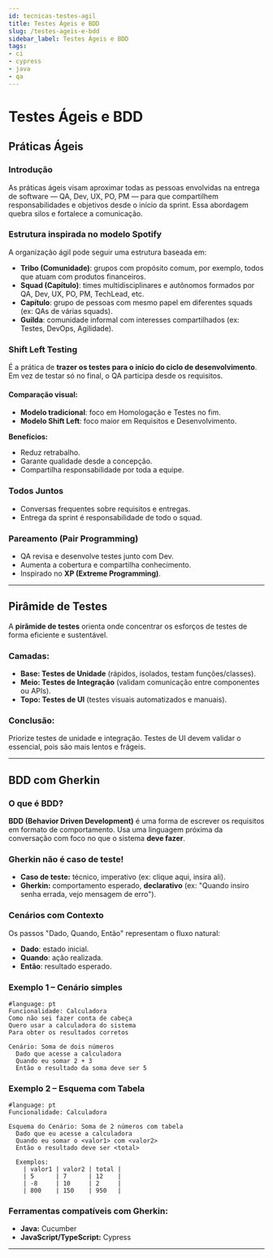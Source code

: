 ```yaml
---
id: tecnicas-testes-agil
title: Testes Ágeis e BDD
slug: /testes-ageis-e-bdd
sidebar_label: Testes Ágeis e BDD
tags:
- ci
- cypress
- java
- qa
---
```


# Testes Ágeis e BDD

## Práticas Ágeis

### Introdução

As práticas ágeis visam aproximar todas as pessoas envolvidas na entrega de software — QA, Dev, UX, PO, PM — para que compartilhem responsabilidades e objetivos desde o início da sprint. Essa abordagem quebra silos e fortalece a comunicação.

### Estrutura inspirada no modelo Spotify

A organização ágil pode seguir uma estrutura baseada em:

* **Tribo (Comunidade)**: grupos com propósito comum, por exemplo, todos que atuam com produtos financeiros.
* **Squad (Capítulo)**: times multidisciplinares e autônomos formados por QA, Dev, UX, PO, PM, TechLead, etc.
* **Capítulo**: grupo de pessoas com mesmo papel em diferentes squads (ex: QAs de várias squads).
* **Guilda**: comunidade informal com interesses compartilhados (ex: Testes, DevOps, Agilidade).

### Shift Left Testing

É a prática de **trazer os testes para o início do ciclo de desenvolvimento**. Em vez de testar só no final, o QA participa desde os requisitos.

#### Comparação visual:

* **Modelo tradicional**: foco em Homologação e Testes no fim.
* **Modelo Shift Left**: foco maior em Requisitos e Desenvolvimento.

**Benefícios:**

* Reduz retrabalho.
* Garante qualidade desde a concepção.
* Compartilha responsabilidade por toda a equipe.

### Todos Juntos

* Conversas frequentes sobre requisitos e entregas.
* Entrega da sprint é responsabilidade de todo o squad.

### Pareamento (Pair Programming)

* QA revisa e desenvolve testes junto com Dev.
* Aumenta a cobertura e compartilha conhecimento.
* Inspirado no **XP (Extreme Programming)**.

---

## Pirâmide de Testes

A **pirâmide de testes** orienta onde concentrar os esforços de testes de forma eficiente e sustentável.

### Camadas:

* **Base: Testes de Unidade** (rápidos, isolados, testam funções/classes).
* **Meio: Testes de Integração** (validam comunicação entre componentes ou APIs).
* **Topo: Testes de UI** (testes visuais automatizados e manuais).

### Conclusão:

Priorize testes de unidade e integração. Testes de UI devem validar o essencial, pois são mais lentos e frágeis.

---

## BDD com Gherkin

### O que é BDD?

**BDD (Behavior Driven Development)** é uma forma de escrever os requisitos em formato de comportamento. Usa uma linguagem próxima da conversação com foco no que o sistema **deve fazer**.

### Gherkin não é caso de teste!

* **Caso de teste:** técnico, imperativo (ex: clique aqui, insira ali).
* **Gherkin:** comportamento esperado, **declarativo** (ex: "Quando insiro senha errada, vejo mensagem de erro").

### Cenários com Contexto

Os passos "Dado, Quando, Então" representam o fluxo natural:

* **Dado**: estado inicial.
* **Quando**: ação realizada.
* **Então**: resultado esperado.

### Exemplo 1 – Cenário simples

```gherkin
#language: pt
Funcionalidade: Calculadora
Como não sei fazer conta de cabeça
Quero usar a calculadora do sistema
Para obter os resultados corretos

Cenário: Soma de dois números
  Dado que acesse a calculadora
  Quando eu somar 2 + 3
  Então o resultado da soma deve ser 5
```

### Exemplo 2 – Esquema com Tabela

```gherkin
#language: pt
Funcionalidade: Calculadora

Esquema do Cenário: Soma de 2 números com tabela
  Dado que eu acesse a calculadora
  Quando eu somar o <valor1> com <valor2>
  Então o resultado deve ser <total>

  Exemplos:
    | valor1 | valor2 | total |
    | 5      | 7      | 12    |
    | -8     | 10     | 2     |
    | 800    | 150    | 950   |
```

### Ferramentas compatíveis com Gherkin:

* **Java:** Cucumber
* **JavaScript/TypeScript:** Cypress

---
